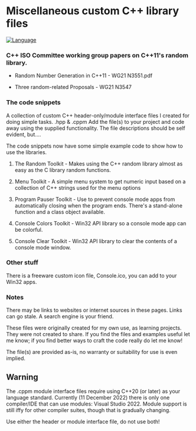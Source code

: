 # Miscellaneous custom C++ library files
[![Language](https://img.shields.io/badge/Language-C%2B%2B%20%26%20C%2B%2B20%2C%20Win32-blue)](https://github.com/GeorgePimpleton/misc_files/)

### C++ ISO Committee working group papers on C++11's random library.
+ Random Number Generation in C++11 - WG21 N3551.pdf
    
+ Three random-related Proposals - WG21 N3547

### The code snippets
A collection of custom C++ header-only/module interface files I created for doing simple tasks.  .hpp & .cppm  Add the file(s) to your project and code away using the supplied functionality.  The file descriptions should be self evident, but....

The code snippets now have some simple example code to show how to use the libraries.

1. The Random Toolkit - Makes using the C++ random library almost as easy as the C library random functions.

2. Menu Toolkit - A simple menu system to get numeric input based on a collection of C++ strings used for the menu options

3. Program Pauser Toolkit - Use to prevent console mode apps from automatically closing when the program ends.  There's a stand-alone function and a class object available.

4. Console Colors Toolkit - Win32 API library so a console mode app can be colorful.

5. Console Clear Toolkit - Win32 API library to clear the contents of a console mode window.

### Other stuff
There is a freeware custom icon file, Console.ico, you can add to your Win32 apps.

### Notes
There may be links to websites or internet sources in these pages. Links can go stale. A search engine is your friend.

These files were originally created for my own use, as learning projects.  They were not created to share.  If you find the files and examples useful let me know; if you find better ways to craft the code really do let me know!

The file(s) are provided as-is, no warranty or suitability for use is even implied.

## Warning
The .cppm module interface files require using C++20 (or later) as your language standard.  Currently (11 December 2022) there is only one compiler/IDE that can use modules: Visual Studio 2022.  Module support is still iffy for other compiler suites, though that is gradually changing.

Use either the header or module interface file, do not use both!

